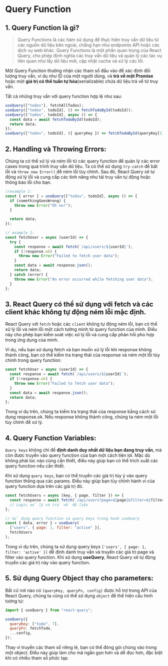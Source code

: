 # Query Function

## 1. Query Function là gì?

> Query Functions là các hàm sử dụng để thực hiện truy vấn dữ liệu từ các nguồn dữ liệu bên ngoài, chẳng hạn như endpoints API hoặc các dịch vụ web khác. Query Functions là một phần quan trọng của React Query, cho phép định nghĩa các truy vấn dữ liệu và quản lý các tác vụ liên quan như lấy dữ liệu mới, cập nhật cache và xử lý các lỗi.

Một Query Function thường nhận các tham số đầu vào để xác định đối tượng truy vấn, ví dụ như ID của một người dùng, và **trả về một Promise** hoặc một **giá trị có thể tuần tự hóa**(serializable) chứa dữ liệu trả về từ truy vấn.

Tất cả những truy vấn với query function hợp lệ như sau:

```javascript
useQuery(["todos"], fetchAllTodos);
useQuery(["todos", todoId], () => fetchTodoById(todoId));
useQuery(["todos", todoId], async () => {
  const data = await fetchTodoById(todoId);
  return data;
});
useQuery(["todos", todoId], ({ queryKey }) => fetchTodoById(queryKey[1]));
```

## 2. Handling và Throwing Errors:

Chúng ta có thể xử lý và ném lỗi từ các query function để quản lý các error cases trong quá trình truy vấn dữ liệu. Ta có thể sử dụng `try-catch` để bắt lỗi và `throw new Error()` để ném lỗi tùy chỉnh. Sau đó, React Query sẽ tự động xử lý lỗi và cung cấp các tính năng như tái truy vấn tự động hoặc thông báo lỗi cho bạn.

```javascript
//example 1:
const { error } = useQuery(["todos", todoId], async () => {
  if (somethingGoesWrong) {
    throw new Error("Oh no!");
  }

  return data;
});

// example 2:
const fetchUser = async (userId) => {
  try {
    const response = await fetch(`/api/users/${userId}`);
    if (!response.ok) {
      throw new Error("Failed to fetch user data");
    }
    const data = await response.json();
    return data;
  } catch (error) {
    throw new Error("An error occurred while fetching user data");
  }
};
```

## 3. React Query có thể sử dụng với fetch và các client khác không tự động ném lỗi mặc định.

React Query với `fetch` hoặc các `client` không tự động ném lỗi, bạn có thể xử lý lỗi và ném lỗi một cách tường minh từ query function của mình. Điều này cho phép bạn kiểm soát việc xử lý lỗi và cung cấp phản hồi phù hợp trong ứng dụng của mình.

Ví dụ, nếu bạn sử dụng fetch và bạn muốn xử lý lỗi khi response không thành công, bạn có thể kiểm tra trạng thái của response và ném một lỗi tùy chỉnh trong query function:

```javascript
const fetchUser = async (userId) => {
  const response = await fetch(`/api/users/${userId}`);
  if (!response.ok) {
    throw new Error("Failed to fetch user data");
  }
  const data = await response.json();
  return data;
};
```

Trong ví dụ trên, chúng ta kiểm tra trạng thái của response bằng cách sử dụng response.ok. Nếu response không thành công, chúng ta ném một lỗi tùy chỉnh để xử lý.

## 4. Query Function Variables:

`Query keys` không chỉ để **định danh duy nhất dữ liệu bạn đang truy vấn**, mà còn được truyền vào query function của bạn một cách tiện lợi. Mặc dù không phải lúc nào cũng cần thiết, điều này giúp bạn có thể trích xuất các query function nếu cần thiết.

Khi sử dụng `query keys`, bạn có thể truyền các giá trị tùy ý vào query function thông qua các params. Điều này giúp bạn tùy chỉnh hành vi của query function dựa trên các giá trị đó.

```javascript
const fetchUsers = async (key, { page, filter }) => {
  const response = await fetch(`/api/users?page=${page}&filter=${filter}`);
  // Logic xử lý và trả về dữ liệu
};

// Sử dụng query function và query keys trong hook useQuery
const { data, error } = useQuery(
  ["users", { page: 1, filter: "active" }],
  fetchUsers
);
```

Trong ví dụ trên, chúng ta sử dụng query keys `['users', { page: 1, filter: 'active' }]` để định danh truy vấn và truyền các giá trị page và filter vào query function. Khi sử dụng **useQuery**, React Query sẽ tự động truyền các giá trị này vào query function.

## 5. Sử dụng Query Object thay cho parameters:

Bất cứ nơi nào có `[queryKey, queryFn, config]` được hỗ trợ trong API của React Query, chúng ta cũng có thể sử dụng `object` để thể hiện cấu hình tương tự:

```javascript
import { useQuery } from "react-query";

useQuery({
  queryKey: ["todo", 7],
  queryFn: fetchTodo,
  ...config,
});
```

Thay vì truyền các tham số riêng lẻ, bạn có thể đóng gói chúng vào trong một object. Điều này giúp làm cho mã ngắn gọn hơn và dễ đọc hơn, đặc biệt khi có nhiều tham số phức tạp.

